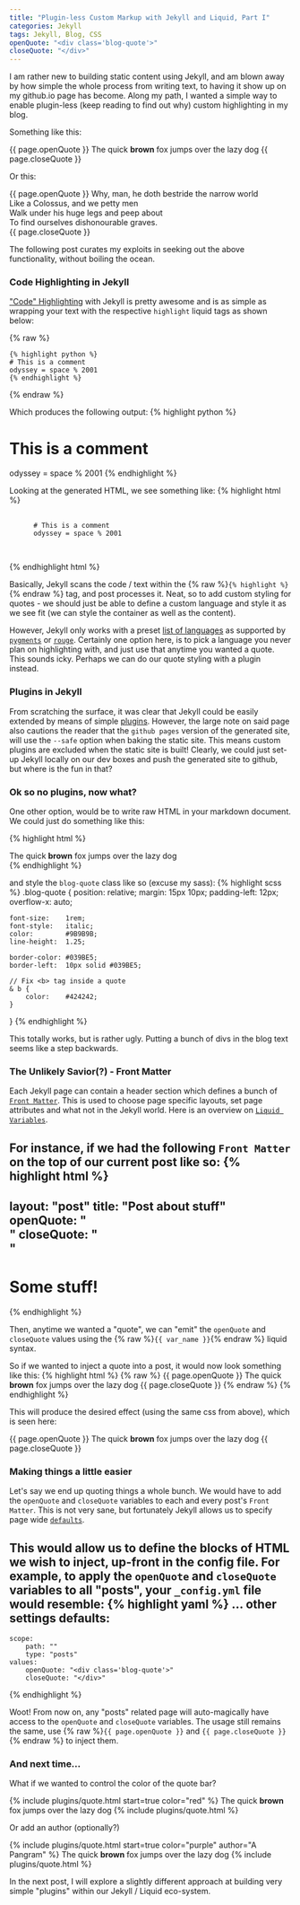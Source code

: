 ```yaml
---
title: "Plugin-less Custom Markup with Jekyll and Liquid, Part I"
categories: Jekyll
tags: Jekyll, Blog, CSS
openQuote: "<div class='blog-quote'>"
closeQuote: "</div>"
---
```


I am rather new to building static content using Jekyll, and am blown away by how simple the whole process from writing text, to having it show up on my github.io page has become. Along my path, I wanted a simple way to enable plugin-less (keep reading to find out why) custom highlighting in my blog.

Something like this:

{{ page.openQuote }}
The quick <b>brown</b> fox jumps over the lazy dog
{{ page.closeQuote }}

Or this:

{{ page.openQuote }}
Why, man, he doth bestride the narrow world<br>
Like a Colossus, and we petty men<br>
Walk under his huge legs and peep about<br>
To find ourselves dishonourable graves.<br>
{{ page.closeQuote }}

The following post curates my exploits in seeking out the above functionality, without boiling the ocean.

### Code Highlighting in Jekyll

["Code" Highlighting](http://jekyllrb.com/docs/posts/#highlighting-code-snippets) with Jekyll is pretty awesome and is as simple as wrapping your text with the respective `highlight` liquid tags as shown below:

{% raw %}
```
{% highlight python %}
# This is a comment
odyssey = space % 2001
{% endhighlight %}
```
{% endraw %}

Which produces the following output:
{% highlight python %}
# This is a comment
odyssey = space % 2001
{% endhighlight %}

Looking at the generated HTML, we see something like:
{% highlight html %}
<div class="highlight">
  <pre>
    <code class="language-python" data-lang="python">
      <span class="c"># This is a comment</span>
      <span class="n">odyssey</span> <span class="o">=</span> <span class="n">space</span> <span class="o">%</span> <span class="mi">2001</span>
    </code>
  </pre>
</div>
{% endhighlight html %}

Basically, Jekyll scans the code / text within the {% raw %}`{% highlight %}`{% endraw %} tag, and post processes it. Neat, so to add custom styling for quotes - we should just be able to define a custom language and style it as we see fit (we can style the container as well as the content). 

However, Jekyll only works with a preset [list of languages](http://pygments.org/languages/) as supported by [`pygments`](http://pygments.org/) or [`rouge`](https://github.com/jneen/rouge). Certainly one option here, is to pick a language you never plan on highlighting with, and just use that anytime you wanted a quote. This sounds icky. Perhaps we can do our quote styling with a plugin instead.

### Plugins in Jekyll

From scratching the surface, it was clear that Jekyll could be easily extended by means of simple [plugins](http://jekyllrb.com/docs/plugins/). However, the large note on said page also cautions the reader that the `github pages` version of the generated site, will use the `--safe` option when baking the static site. This means custom plugins are excluded when the static site is built! Clearly, we could just set-up Jekyll locally on our dev boxes and push the generated site to github, but where is the fun in that?

### Ok so no plugins, now what?

One other option, would be to write raw HTML in your markdown document. We could just do something like this:

{% highlight html %}
<div class="blog-quote">
The quick <b>brown</b> fox jumps over the lazy dog
</div>
{% endhighlight %}

and style the `blog-quote` class like so (excuse my sass):
{% highlight scss %}
.blog-quote {
    position:     relative;
    margin:       15px 10px;
    padding-left: 12px;
    overflow-x:   auto;

    font-size:    1rem;
    font-style:   italic;
    color:        #9B9B9B;
    line-height:  1.25;

    border-color: #039BE5;
    border-left:  10px solid #039BE5;

    // Fix <b> tag inside a quote
    & b {
        color:    #424242;
    }
}
{% endhighlight %}

This totally works, but is rather ugly. Putting a bunch of divs in the blog text seems like a step backwards. 

### The Unlikely Savior(?) - Front Matter

Each Jekyll page can contain a header section which defines a bunch of [`Front Matter`](http://jekyllrb.com/docs/frontmatter/). This is used to choose page specific layouts, set page attributes and what not in the Jekyll world. Here is an overview on [`Liquid Variables`](https://github.com/Shopify/liquid/wiki/Liquid-for-Designers#variable-assignment).

For instance, if we had the following `Front Matter` on the top of our current post like so:
{% highlight html %}
---
layout: "post"
title: "Post about stuff"
openQuote: "<div class='blog-quote'>"
closeQuote: "</div>"
---
# Some stuff!
{% endhighlight %}

Then, anytime we wanted a "quote", we can "emit" the `openQuote` and `closeQuote` values using the {% raw %}`{{ var_name }}`{% endraw %} liquid syntax.

So if we wanted to inject a quote into a post, it would now look something like this:
{% highlight html %}
{% raw %}
{{ page.openQuote }}
The quick <b>brown</b> fox jumps over the lazy dog
{{ page.closeQuote }}
{% endraw %}
{% endhighlight %}

This will produce the desired effect (using the same css from above), which is seen here:

{{ page.openQuote }}
The quick <b>brown</b> fox jumps over the lazy dog
{{ page.closeQuote }}

### Making things a little easier

Let's say we end up quoting things a whole bunch. We would have to add the `openQuote` and `closeQuote` variables to each and every post's `Front Matter`. This is not very sane, but fortunately Jekyll allows us to specify page wide [`defaults`](http://jekyllrb.com/docs/configuration/#front-matter-defaults).

This would allow us to define the blocks of HTML we wish to inject, up-front in the config file. For example, to apply the `openQuote` and `closeQuote` variables to all "posts", your `_config.yml` file would resemble:
{% highlight yaml %}
... other settings
defaults:
  -
    scope:
        path: ""
        type: "posts"
    values:
        openQuote: "<div class='blog-quote'>"
        closeQuote: "</div>"
{% endhighlight %}

Woot! From now on, any "posts" related page will auto-magically have access to the `openQuote` and `closeQuote` variables. The usage still remains the same, use {% raw %}`{{ page.openQuote }}` and `{{ page.closeQuote }}`{% endraw %} to inject them.

### And next time...

What if we wanted to control the color of the quote bar?

{% include plugins/quote.html start=true color="red" %}
The quick <b>brown</b> fox jumps over the lazy dog
{% include plugins/quote.html %}

Or add an author (optionally?)

{% include plugins/quote.html start=true color="purple" author="A Pangram" %}
The quick <b>brown</b> fox jumps over the lazy dog
{% include plugins/quote.html %}

In the next post, I will explore a slightly different approach at building very simple "plugins" within our Jekyll / Liquid eco-system.

